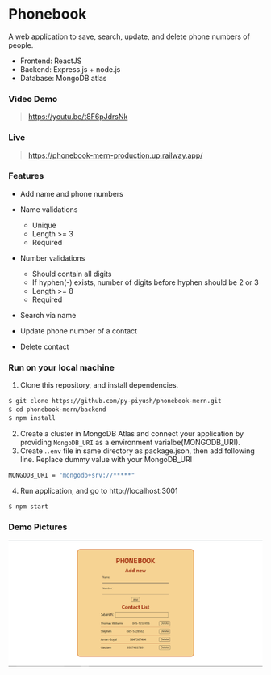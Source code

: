 # Phonebook

A web application to save, search, update, and delete phone numbers of people.

- Frontend: ReactJS
- Backend: Express.js + node.js
- Database: MongoDB atlas

### Video Demo

> https://youtu.be/t8F6pJdrsNk

### Live

> https://phonebook-mern-production.up.railway.app/

### Features

- Add name and phone numbers
- Name validations

  - Unique
  - Length >= 3
  - Required

- Number validations
  - Should contain all digits
  - If hyphen(-) exists, number of digits before hyphen should be 2 or 3
  - Length >= 8
  - Required
- Search via name
- Update phone number of a contact
- Delete contact

### Run on your local machine

1. Clone this repository, and install dependencies.

```bash
$ git clone https://github.com/py-piyush/phonebook-mern.git
$ cd phonebook-mern/backend
$ npm install
```

2. Create a cluster in MongoDB Atlas and connect your application by providing `MongoDB_URI` as a environment varialbe(MONGODB_URI).
3. Create .`.env` file in same directory as package.json, then add following line. Replace dummy value with your MongoDB_URI

```bash
MONGODB_URI = "mongodb+srv://*****"
```

4. Run application, and go to http://localhost:3001

```bash
$ npm start
```

### Demo Pictures

![](images/demo.png)
